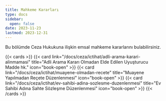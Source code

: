 ```yaml
---
title: Mahkeme Kararları
type: docs
sidebar:
  open: false
date: 2023-11-23
lastmod: 2023-12-31
---
```


Bu bölümde Ceza Hukukuna ilişkin emsal mahkeme kararlarını bulabilirsiniz.

{{< cards >}}
{{< card link="/docs/ceza/ictihat/adli-arama-karari-alinmamasi" title="Adli Arama Kararı Olmadan Elde Edilen Uyuşturucu Madde hk." icon="book-open" >}}
{{< card link="/docs/ceza/ictihat/muayene-olmadan-recete" title="Muayene Yapılmadan Reçete Düzenlenmesi" icon="book-open" >}}
{{< card link="/docs/ceza/ictihat/ev-sahibi-adina-sozlesme-duzenlenmesi" title="Ev Sahibi Adına Sahte Sözleşme Düzenlenmesi" icon="book-open" >}}
{{< /cards >}}
